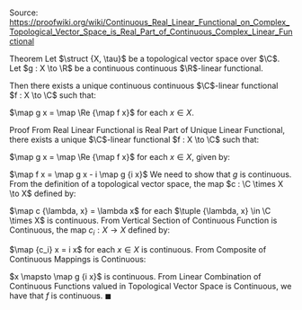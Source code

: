 # 

Source: https://proofwiki.org/wiki/Continuous_Real_Linear_Functional_on_Complex_Topological_Vector_Space_is_Real_Part_of_Continuous_Complex_Linear_Functional

Theorem
Let $\struct {X, \tau}$ be a topological vector space over $\C$. 
Let $g : X \to \R$ be a continuous continuous $\R$-linear functional.

Then there exists a unique continuous continuous $\C$-linear functional $f : X \to \C$ such that: 

$\map g x = \map \Re {\map f x}$
for each $x \in X$. 


Proof
From Real Linear Functional is Real Part of Unique Linear Functional, there exists a unique $\C$-linear functional $f : X \to \C$ such that: 

$\map g x = \map \Re {\map f x}$
for each $x \in X$, given by: 

$\map f x = \map g x - i \map g {i x}$
We need to show that $g$ is continuous.
From the definition of a topological vector space, the map $c : \C \times X \to X$ defined by: 

$\map c {\lambda, x} = \lambda x$
for each $\tuple {\lambda, x} \in \C \times X$ is continuous.
From Vertical Section of Continuous Function is Continuous, the map $c_i : X \to X$ defined by: 

$\map {c_i} x = i x$
for each $x \in X$ is continuous.
From Composite of Continuous Mappings is Continuous:

$x \mapsto \map g {i x}$ is continuous.
From Linear Combination of Continuous Functions valued in Topological Vector Space is Continuous, we have that $f$ is continuous.
$\blacksquare$






